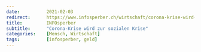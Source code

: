 ```yaml
---
date:          2021-02-03
redirect:      https://www.infosperber.ch/wirtschaft/corona-krise-wird-zur-sozialen-krise/
title:         INFOsperber
subtitle:      "Corona-Krise wird zur sozialen Krise"
categories:    [Mensch, Wirtschaft]
tags:          [infosperber, geld]
---
```

